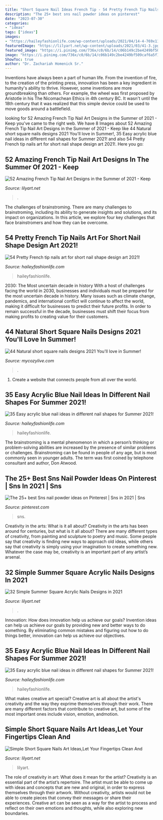 ```yaml
---
title: "Short Square Nail Ideas French Tip - 54 Pretty French Tip Nails Art For Short Nail Shape Design Art 2021!"
description: "The 25+ best sns nail powder ideas on pinterest"
date: "2023-07-30"
categories:
- "ideas"
tags: ["ideas"]
images:
- "https://haileyfashionlife.com/wp-content/uploads/2021/04/14-4-769x1154.jpg"
featuredImage: "https://lilyart.net/wp-content/uploads/2021/03/41-3.jpg"
featured_image: "https://i.pinimg.com/736x/c0/6b/14/c06b149c2be4249bf509caf6a5f1eb68.jpg"
image: "https://i.pinimg.com/736x/c0/6b/14/c06b149c2be4249bf509caf6a5f1eb68.jpg"
ShowToc: true
author: "Dr. Zachariah Homenick Sr."
---
```



Inventions have always been a part of human life. From the invention of fire, to the creation of the printing press, innovation has been a key ingredient in humanity's ability to thrive. However, some inventions are more groundbreaking than others. For example, the wheel was first proposed by Aristotle in his The Nicomachean Ethics in 4th century BC. It wasn't until the 18th century that it was realized that this simple device could be used to move goods around a battlefield.

	

		
looking for 52 Amazing French Tip Nail Art Designs in the Summer of 2021 - Keep you've came to the right web. We have 8 Images about 52 Amazing French Tip Nail Art Designs in the Summer of 2021 - Keep like 44 Natural short square nails designs 2021 You&#039;ll love in Summer!, 35 Easy acrylic blue nail ideas in different nail shapes for Summer 2021! and also 54 Pretty French tip nails art for short nail shape design art 2021!. Here you go:
		
    
## 52 Amazing French Tip Nail Art Designs In The Summer Of 2021 - Keep

<img loading=lazy src="https://lilyart.net/wp-content/uploads/2021/03/41-3.jpg" onerror="this.onerror=null;this.src='https://tse1.mm.bing.net/th?id=OIP.z2cHLn50FZ8NCEt-9r2J7wHaLD&amp;pid=15.1';" alt="52 Amazing French Tip Nail Art Designs in the Summer of 2021 - Keep">

_Source: lilyart.net_

>. 

	

The challenges of brainstroming.
There are many challenges to brainstroming, including its ability to generate insights and solutions, and its impact on organizations. In this article, we explore four key challenges that face brainstromers and how they can be overcome.

    
## 54 Pretty French Tip Nails Art For Short Nail Shape Design Art 2021!

<img loading=lazy src="https://haileyfashionlife.com/wp-content/uploads/2021/04/3-4.jpg" onerror="this.onerror=null;this.src='https://tse3.mm.bing.net/th?id=OIP.Zuo6RKypgMy60-6i6OdLqAHaLH&amp;pid=15.1';" alt="54 Pretty French tip nails art for short nail shape design art 2021!">

_Source: haileyfashionlife.com_

>haileyfashionlife. 

	

2030: The Most uncertain decade in history
With a host of challenges facing the world in 2030, businesses and individuals must be prepared for the most uncertain decade in history. Many issues such as climate change, pandemics, and international conflict will continue to affect the world, making it difficult for businesses to predict their future profits. In order to remain successful in the decade, businesses must shift their focus from making profits to creating value for their customers.

    
## 44 Natural Short Square Nails Designs 2021 You&#039;ll Love In Summer!

<img loading=lazy src="https://mycozylive.com/wp-content/uploads/2021/04/14-14-768x1152.jpg" onerror="this.onerror=null;this.src='https://tse4.mm.bing.net/th?id=OIP.iDkQdcY0km0TVNIkwjYSRQHaLH&amp;pid=15.1';" alt="44 Natural short square nails designs 2021 You&#039;ll love in Summer!">

_Source: mycozylive.com_

>. 

	

1. Create a website that connects people from all over the world.

    
## 35 Easy Acrylic Blue Nail Ideas In Different Nail Shapes For Summer 2021!

<img loading=lazy src="https://haileyfashionlife.com/wp-content/uploads/2021/04/26-5-768x1152.jpg" onerror="this.onerror=null;this.src='https://tse3.mm.bing.net/th?id=OIP.bNKvinsWf6Nd3ErFAaLT4QHaLH&amp;pid=15.1';" alt="35 Easy acrylic blue nail ideas in different nail shapes for Summer 2021!">

_Source: haileyfashionlife.com_

>haileyfashionlife. 

	

The brainstroming is a mental phenomenon in which a person’s thinking or problem-solving abilities are increased by the presence of similar problems or challenges. Brainstroming can be found in people of any age, but is most commonly seen in younger adults. The term was first coined by telephone consultant and author, Don Atwood.

    
## The 25+ Best Sns Nail Powder Ideas On Pinterest | Sns In 2021 | Sns

<img loading=lazy src="https://i.pinimg.com/736x/c0/6b/14/c06b149c2be4249bf509caf6a5f1eb68.jpg" onerror="this.onerror=null;this.src='https://tse4.mm.bing.net/th?id=OIP.ye_PwzZj1RkvxWrTVFKfeQHaJ3&amp;pid=15.1';" alt="The 25+ best Sns nail powder ideas on Pinterest | Sns in 2021 | Sns">

_Source: pinterest.com_

>sns. 

	

Creativity in the arts: What is it all about?
Creativity in the arts has been around for centuries, but what is it all about? There are many different types of creativity, from painting and sculpture to poetry and music. Some people say that creativity is finding new ways to approach old ideas, while others say that creativity is simply using your imagination to create something new. Whatever the case may be, creativity is an important part of any artist’s arsenal.

    
## 32 Simple Summer Square Acrylic Nails Designs In 2021

<img loading=lazy src="https://lilyart.net/wp-content/uploads/2021/05/14-15-683x1024.jpg" onerror="this.onerror=null;this.src='https://tse4.mm.bing.net/th?id=OIP.j4bGibwzPBhVWpUIPeQXtAHaLG&amp;pid=15.1';" alt="32 Simple Summer Square Acrylic Nails Designs in 2021">

_Source: lilyart.net_

>. 

	

Innovation: How does innovation help us achieve our goals?
Invention ideas can help us achieve our goals by providing new and better ways to do something. By eliminating common mistakes and figuring out how to do things better, innovation can help us achieve our objectives.

    
## 35 Easy Acrylic Blue Nail Ideas In Different Nail Shapes For Summer 2021!

<img loading=lazy src="https://haileyfashionlife.com/wp-content/uploads/2021/04/14-4-769x1154.jpg" onerror="this.onerror=null;this.src='https://tse3.mm.bing.net/th?id=OIP._39BG0dWvMU0MIX-OaBjXgHaLH&amp;pid=15.1';" alt="35 Easy acrylic blue nail ideas in different nail shapes for Summer 2021!">

_Source: haileyfashionlife.com_

>haileyfashionlife. 

	

What makes creative art special?
Creative art is all about the artist's creativity and the way they exprime themselves through their work. There are many different factors that contribute to creative art, but some of the most important ones include vision, emotion, andmotion.

    
## Simple Short Square Nails Art Ideas,Let Your Fingertips Clean And

<img loading=lazy src="https://lilyart.net/wp-content/uploads/2020/06/28-1.jpg" onerror="this.onerror=null;this.src='https://tse1.mm.bing.net/th?id=OIP.l1X-gLyX5ArYpOrcRoCugQHaJf&amp;pid=15.1';" alt="Simple Short Square Nails Art Ideas,Let Your Fingertips Clean And">

_Source: lilyart.net_

>lilyart. 

	

The role of creativity in art: What does it mean for the artist?
Creativity is an essential part of the artist’s repertoire. The artist must be able to come up with ideas and concepts that are new and original, in order to express themselves through their artwork. Without creativity, artists would not be able to create pieces that convey their messages or share their experiences. Creative art can be seen as a way for the artist to process and reflect on their own emotions and thoughts, while also exploring new boundaries.

